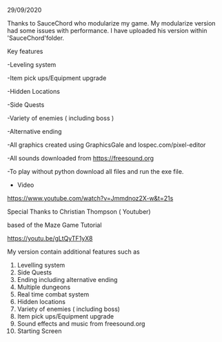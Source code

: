 
29/09/2020


Thanks to SauceChord who modularize my game. My modularize version had some issues with performance. I have uploaded his version within 'SauceChord'folder.  

Key features

-Leveling system

-Item pick ups/Equipment upgrade

-Hidden Locations 

-Side Quests 

-Variety of enemies ( including boss ) 

-Alternative ending 


-All graphics created using GraphicsGale and lospec.com/pixel-editor

-All sounds downloaded from https://freesound.org

-To play without python download all files and run the exe file.

- Video

https://www.youtube.com/watch?v=Jmmdnoz2X-w&t=21s

Special Thanks to Christian Thompson ( Youtuber)

based of the Maze Game Tutorial 

https://youtu.be/gLtQyTF1yX8

My version contain additional features such as

1) Levelling system 
2) Side Quests
3) Ending including alternative ending 
4) Multiple dungeons
5) Real time combat system 
6) Hidden locations
7) Variety of enemies ( including boss) 
8) Item pick ups/Equipment upgrade
9) Sound effects and music from freesound.org 
10) Starting Screen 



